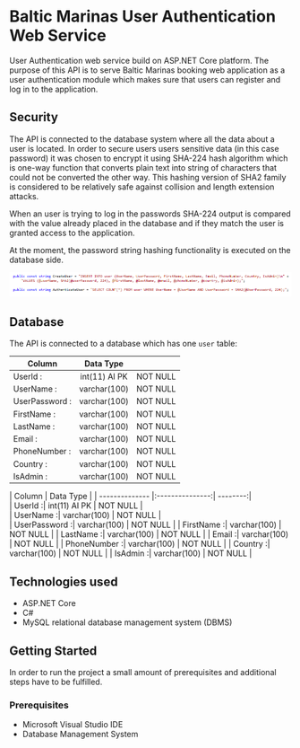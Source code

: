 # Baltic Marinas User Authentication Web Service

User Authentication web service build on ASP.NET Core platform. The purpose of this API is to serve Baltic Marinas booking web
application as a user authentication module which makes sure that users can register and log in to the application. 

## Security

The API is connected to the database system where all the data about a user is located. In order to secure users users sensitive
data (in this case password) it was chosen to encrypt it using SHA-224 hash algorithm which is one-way function that converts plain
text into string of characters that could not be converted the other way. This hashing version of SHA2 family is considered to be
relatively safe against collision and length extension attacks.

When an user is trying to log in the passwords SHA-224 output is compared with the value already placed in the database and if they
match the user is granted access to the application. 

At the moment, the password string hashing functionality is executed on the database side.

![alt text](AuthenticationWS/Resources/Images/Hashing.png "Hashing")

## Database

The API is connected to a database which has one `user` table:

| Column	| Data Type     |         |
| ------------- |:-------------:| -------:|
| UserId       :| int(11) AI PK | NOT NULL|
| UserName     :| varchar(100)  | NOT NULL|
| UserPassword :| varchar(100)  | NOT NULL|
| FirstName    :| varchar(100)  | NOT NULL|
| LastName     :| varchar(100)  | NOT NULL|
| Email        :| varchar(100)  | NOT NULL|
| PhoneNumber  :| varchar(100)  | NOT NULL|
| Country      :| varchar(100)  | NOT NULL|
| IsAdmin      :| varchar(100)  | NOT NULL|

|  Column        | Data Type       | 
| -------------- |:---------------:| --------:|  
|  UserId       :|  int(11) AI PK  | NOT NULL |  
|  UserName     :|  varchar(100)   | NOT NULL |  
|  UserPassword :|  varchar(100)   | NOT NULL | 
|  FirstName    :|  varchar(100)   | NOT NULL |
|  LastName     :|  varchar(100)   | NOT NULL |
|  Email        :|  varchar(100)   | NOT NULL |
|  PhoneNumber  :|  varchar(100)   | NOT NULL |
|  Country      :|  varchar(100)   | NOT NULL |
|  IsAdmin      :|  varchar(100)   | NOT NULL | 


## Technologies used

+ ASP.NET Core
+ C#
+ MySQL relational database management system (DBMS)

## Getting Started

In order to run the project a small amount of prerequisites and additional steps have to be fulfilled.

### Prerequisites

+ Microsoft Visual Studio IDE
+ Database Management System
